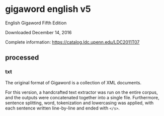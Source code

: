 # gigaword english v5

English Gigaword Fifth Edition

Downloaded December 14, 2016

Complete information:
https://catalog.ldc.upenn.edu/LDC2011T07

## processed

### txt

The original format of Gigaword is a collection of XML documents.

For this version, a handcrafted text extractor was run on the entire
corpus, and the outputs were concatenated together into a single
file. Furthermore, sentence splitting, word, tokenization and
lowercasing was applied, with each sentence written line-by-line and
ended with `</s>`.
